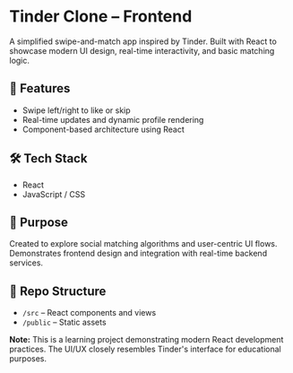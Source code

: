 # Tinder Clone – Frontend

A simplified swipe-and-match app inspired by Tinder. Built with React to showcase modern UI design, real-time interactivity, and basic matching logic.

## 🚀 Features
- Swipe left/right to like or skip
- Real-time updates and dynamic profile rendering
- Component-based architecture using React

## 🛠 Tech Stack
- React
- JavaScript / CSS

## 🎯 Purpose
Created to explore social matching algorithms and user-centric UI flows. Demonstrates frontend design and integration with real-time backend services.

## 📁 Repo Structure
- `/src` – React components and views
- `/public` – Static assets

**Note:** This is a learning project demonstrating modern React development practices. The UI/UX closely resembles Tinder's interface for educational purposes.
